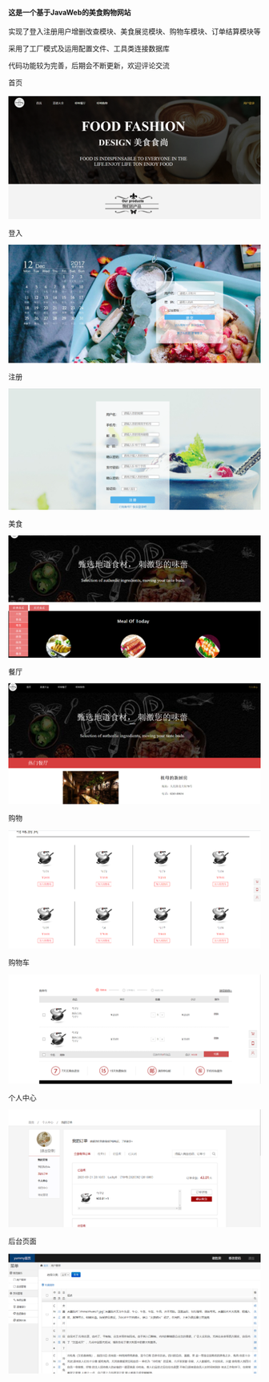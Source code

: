 #### **这是一个基于JavaWeb的美食购物网站**

实现了登入注册用户增删改查模块、美食展览模块、购物车模块、订单结算模块等

采用了工厂模式及运用配置文件、工具类连接数据库

代码功能较为完善，后期会不断更新，欢迎评论交流



首页

![image-20200929135243390](展示图片\image-20200929135243390.png)



登入

![image-20200929135416899](展示图片\image-20200929135416899.png)



注册

![image-20200929135502289](展示图片\image-20200929135502289.png)



美食

![image-20200929135611886](展示图片\image-20200929135611886.png)



餐厅

![image-20200929135646270](展示图片\image-20200929135646270.png)



购物

![image-20200929140003544](展示图片\image-20200929140003544.png)





购物车

![image-20200929135902928](展示图片\image-20200929135902928.png)





个人中心

![image-20200929112737141](展示图片\image-20200929112737141.png)



后台页面

![image-20200929112848993](展示图片\image-20200929112848993.png)
